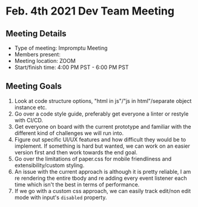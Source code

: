 # Feb. 4th 2021 Dev Team Meeting

## Meeting Details

- Type of meeting: Impromptu Meeting
- Members present: 
- Meeting location: ZOOM
- Start/finish time: 4:00 PM PST - 6:00 PM PST

## Meeting Goals

1. Look at code structure options, "html in js"/"js in html"/separate object instance etc.
2. Go over a code style guide, preferably get everyone a linter or restyle with CI/CD.
3. Get everyone on board with the current prototype and familiar with the different kind of challenges we will run into.
4. Figure out specific UI/UX features and how difficult they would be to implement. If something is hard but wanted, we can work on an easier version first and then work towards the end goal.
5. Go over the limitations of paper.css for mobile friendliness and extensibility/custom styling.
6. An issue with the current approach is although it is pretty reliable, I am re rendering the entire tbody and re adding every event listener each time which isn't the best in terms of performance.
7. If we go with a custom css approach, we can easily track edit/non edit mode with input's `disabled` property.
